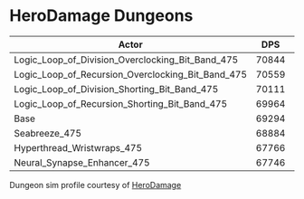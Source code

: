 # HeroDamage Dungeons
| Actor | DPS | Increase |
|---|:---:|:---:|
|Logic_Loop_of_Division_Overclocking_Bit_Band_475|70844|2.24%|
|Logic_Loop_of_Recursion_Overclocking_Bit_Band_475|70559|1.83%|
|Logic_Loop_of_Division_Shorting_Bit_Band_475|70111|1.18%|
|Logic_Loop_of_Recursion_Shorting_Bit_Band_475|69964|0.97%|
|Base|69294|0.00%|
|Seabreeze_475|68884|-0.59%|
|Hyperthread_Wristwraps_475|67766|-2.21%|
|Neural_Synapse_Enhancer_475|67746|-2.23%|

 Dungeon sim profile courtesy of [HeroDamage](https://www.herodamage.com/)